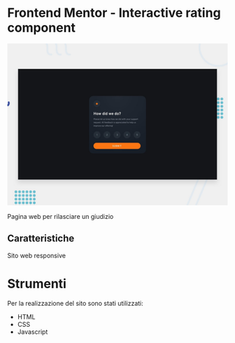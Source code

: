 # Frontend Mentor - Interactive rating component

![Design preview for the Product preview card component coding challenge](./design/desktop-preview.jpg)

Pagina web per rilasciare un giudizio

## Caratteristiche

Sito web responsive

# Strumenti

Per la realizzazione del sito sono stati utilizzati:

- HTML
- CSS
- Javascript
